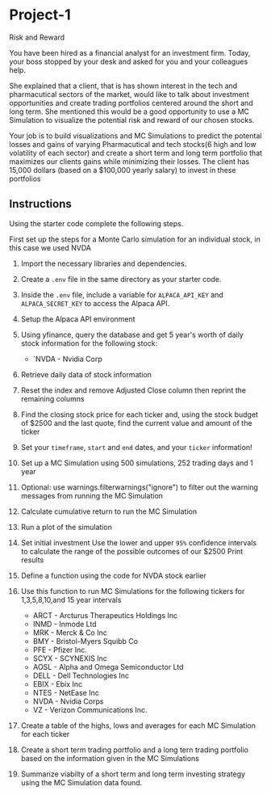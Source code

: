 # Project-1
 Risk and Reward

You have been hired as a financial analyst for an investment firm. Today, your boss stopped by your desk and asked for you and your colleagues help.

She explained that a client, that is has shown interest in the tech and pharmacutical sectors of the market, would like to talk about investment opportunities and create trading portfolios centered around the short and long term. She mentioned this would be a good opportunity to use a MC Simulation to visualize the potential risk and reward of our chosen stocks.

Your job is to build visualizations and MC Simulations to predict the potental losses and gains of varying Pharmacutical and tech stocks(6 high and low volatility of each sector) and create a short term and long term portfolio that maximizes our clients gains while minimizing their losses. The client has 15,000 dollars (based on a $100,000 yearly salary) to invest in these portfolios

## Instructions

Using the starter code complete the following steps.

First set up the steps for a Monte Carlo simulation for an individual stock, in this case we used NVDA

1. Import the necessary libraries and dependencies.

2. Create a `.env` file in the same directory as your starter code.

3. Inside the `.env` file, include a variable for `ALPACA_API_KEY` and `ALPACA_SECRET_KEY` to access the Alpaca API.

4. Setup the Alpaca API environment

5. Using yfinance, query the database and get 5 year's worth of daily stock information for the following stock:

    * `NVDA - Nvidia Corp

6. Retrieve daily data of stock information

7. Reset the index and remove Adjusted Close column then reprint the remaining columns

8. Find the closing stock price for each ticker and, using the stock budget of $2500 and the last quote, find the current value and amount of the ticker


9. Set your `timeframe`, `start` and `end` dates, and your `ticker` information!
10. Set up a MC Simulation using 500 simulations, 252 trading days and 1 year
11. Optional: use warnings.filterwarnings("ignore") to filter out the warning messages from running the MC Simulation
12. Calculate cumulative return to run the MC Simulation
13. Run a plot of the simulation
14.  Set initial investment
Use the lower and upper `95%` confidence intervals to calculate the range of the possible outcomes of our $2500
Print results
15. Define a function using the code for NVDA stock earlier 
16. Use this function to run MC Simulations for the following tickers for 1,3,5,8,10,and 15 year intervals

    * ARCT - Arcturus Therapeutics Holdings Inc
    * INMD - Inmode Ltd
    * MRK - Merck & Co Inc
    * BMY - Bristol-Myers Squibb Co
    * PFE - Pfizer Inc.
    * SCYX - SCYNEXIS Inc
    * AOSL - Alpha and Omega Semiconductor Ltd
    * DELL - Dell Technologies Inc
    * EBIX - Ebix Inc
    * NTES - NetEase Inc
    * NVDA - Nvidia Corps
    * VZ - Verizon Communications Inc.

17. Create a table of the highs, lows and averages for each MC Simulation for each ticker
18. Create a short term trading portfolio and a long tern trading portfolio based on the information given in the MC Simulations
19. Summarize viabilty of a short term and long term investing strategy using the MC Simulation data found.
